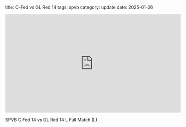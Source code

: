 title: C-Fed vs GL Red 14
tags: spvb
category: update
date: 2025-01-26

<iframe width="560" height="315" src="https://www.youtube.com/embed/o4AqolgJsrk?si=tri2WerPM4pJO9YA" title="YouTube video player" frameborder="0" allow="accelerometer; autoplay; clipboard-write; encrypted-media; gyroscope; picture-in-picture; web-share" referrerpolicy="strict-origin-when-cross-origin" allowfullscreen></iframe>

SPVB C Fed 14 vs GL Red 14 L Full Match (L)
